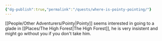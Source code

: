 ```yaml
---
{"dg-publish":true,"permalink":"/quests/where-is-pointy-pointing/"}
---
```


[[People/Other Adventurers/Pointy\|Pointy]] seems interested in going to a glade in [[Places/The High Forest\|The High Forest]], he is very insistent and might go without you if you don't take him.  